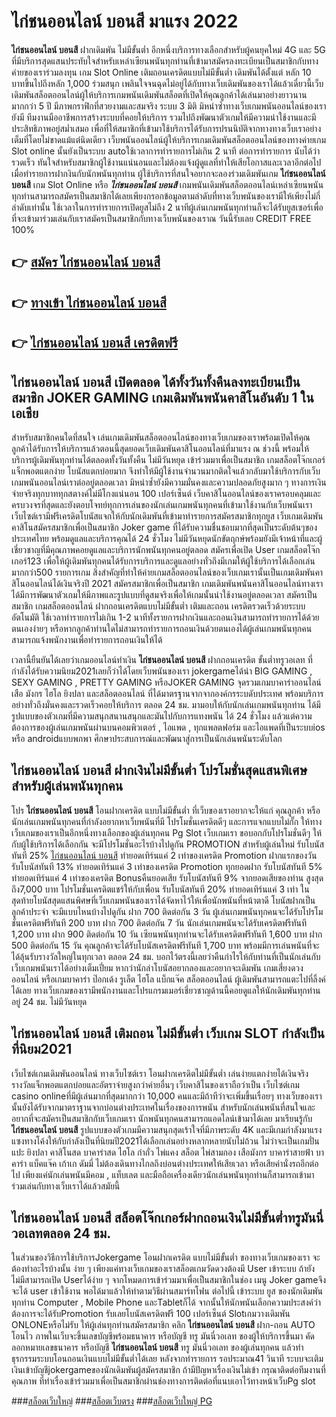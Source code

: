 # ไก่ชนออนไลน์ บอนสี  มาแรง 2022

**ไก่ชนออนไลน์ บอนสี** ฝากเดิมพัน ไม่มีขั้นต่ำ  อีกหนึ่งบริการทางเลือกสำหรับผู้คนยุคใหม่ 4G และ 5G ที่มีบริการสุดแสนประทับใจสำหรับเหล่าเซียนพนันทุกท่านที่เข้ามาสมัครลงทะเบียนเป็นสมาชิกกับทางค่ายของเราร่วมลงทุน เกม Slot Online เติมถอนเครดิตแบบไม่มีขั้นต่ำ เดิมพันได้ตั้งแต่ หลัก 10 บาทขึ้นไปถึงหลัก 1,000 ร่วมสนุก เพลินใจจนฉุดไม่อยู่ได้กับทางเว็บเดิมพันของเราได้แล้วเดี๋ยวนี้เว็บเดิมพันสล็อตออนไลน์ผู้ให้บริการเกมพนันเดิมพันสล็อตที่เปิดให้คุณลูกค้าได้เล่นมาอย่างยาวนานมากกว่า 5 ปี มีภาพกราฟิกที่สวยงามและสมจริง ระบบ 3 มิติ
มิหนำซ้ำทางเว็บเกมพนันออนไลน์ของเรายังมี ทีมงานมืออาชีพการสร้างระบบที่คอยให้บริการ  รวมไปถึงพัฒนาตัวเกมให้มีความน่าใช้งานและมีประสิทธิภาพอยู่สม่ำเสมอ เพื่อที่ให้สมาชิกที่เข้ามาใช้บริการได้รับการปรนนิบัติจากทางทางเว็บเราอย่างเต็มที่โดยไม่ขาดแม้แต่นิดเดียว เว็บพนันออนไลน์ผู้ให้บริการเกมเดิมพันสล็อตออนไลน์ของทางค่ายเกม Slot online นั้นยังเป็นระบบ autoใช้เวลาการทำรายการไม่เกิน 2 นาที ต่อการทำรายการ นับได้ว่ารวดเร็ว ทันใจสำหรับสมาชิกผู้ใช้งานแน่นอนและไม่ต้องแจ้งผู้ดูแลที่ทำให้เสียโอกาสและเวลาอีกต่อไปเมื่อทำรายการฝากงินกับนักพนันทุกท่าน
ผู้ใช้บริการที่สนใจอยากจะลองร่วมเดิมพันเกม **ไก่ชนออนไลน์ บอนสี** เกม Slot Online หรือ ***ไก่ชนออนไลน์ บอนสี*** เกมพนันเดิมพันสล็อตออนไลน์เหล่าเซียนพนันทุกท่านสามารถสมัครเป็นสมาชิกได้เลยเพียงกรอกข้อมูลตามลำดับที่ทางเว็บพนันของเรามีให้เพียงไม่กี่ลำดับเท่านั้น ใช้เวลาในการทำรายการเปิดยูสไม่ถึง 2 นาทีผู้เล่นเกมพนันทุกท่านก็จะได้รับยูสเซอร์เพื่อที่จะเข้ามาร่วมเล่นกับเราสมัครเป็นสมาชิกกับทางเว็บพนันของเราณ วันนี้รับเลย CREDIT FREE 100%

## 👉 [สมัคร ไก่ชนออนไลน์ บอนสี](https://archa888.com/)
## 👉 [ทางเข้า ไก่ชนออนไลน์ บอนสี](https://archa888.com/)
## 👉 [ไก่ชนออนไลน์ บอนสี เครดิตฟรี](https://archa888.com/)

## ไก่ชนออนไลน์ บอนสี เปิดตลอด ได้ทั้งวันทั้งคืนลงทะเบียนเป็นสมาชิก JOKER GAMING เกมเดิมพันพนันคาสิโนอันดับ 1 ในเอเชีย

สำหรับสมาชิกคนใดที่สนใจ เล่นเกมเดิมพันสล็อตออนไลน์ของทางเว็บเกมของเราพร้อมเปิดให้คุณลูกค้าได้รับการให้บริการแล้วตอนนี้สุดยอดเว็บเดิมพันคาสิโนออนไลน์ที่มาแรง ณ ช่วงนี้ พร้อมให้บริการผู้เดิมพันทุกท่านได้ตลอดทั้งวันทั้งคืน ไม่มีวันหยุด เข้าร่วมมาเพื่อเป็นสมาชิก เกมสล็อตโจ๊กเกอร์ แจ็กพอตแตกง่าย โบนัสแตกบ่อยมาก จึงทำให้มีผู้ใช้งานจำนวนมากติดใจแล้วกลับมาใช้บริการกับเว็บเกมพนันออนไลน์เราต่ออยู่ตลอดเวลา มิหนำซ้ำยังมีความมั่นคงและความปลอดภัยสูงมาก ๆ ทางการเงินจ่ายจริงทุกบาททุกสตางค์ไม่มีโกงแน่นอน 100 เปอร์เซ็นต์ เว็บคาสิโนออนไลน์ของเราครอบคลุมและครบวงจรที่สุดและยังตอบโจทย์ทุกการเล่นของนักเล่นเกมพนันทุกคนที่เข้ามาใช้งานกับเว็บพนันเรา
เว็บไซต์เรามีฟรีเครดิตโบนัสแจกให้กับนักเดิมพันที่เข้ามาทำรายการสมัครสมาชิกทุกยูส เว็บเกมเดิมพันคาสิโนสมัครสมาชิกเพื่อเป็นสมาชิก Joker game ที่ได้รับความชื่นชอบมากที่สุดเป็นระดับต้นๆของประเทศไทย พร้อมดูแลและบริการคุณได้ 24 ชั่วโมง ไม่มีวันหยุดนักขัตฤกษ์พร้อมยังมีเจ้าหน้าที่และผู้เชี่ยวชาญที่มีคุณภาพคอยดูแลและบริการนักพนันทุกคนอยู่ตลอด สมัครเพื่อเปิด User เกมสล็อตโจ๊กเกอร์123 เพื่อให้ผู้เดิมพันทุกคนได้รับการบริการและดูแลอย่างทั่วถึงมีเกมให้ผู้ใช้บริการได้เลือกเล่นมากกว่า500 รายการเกม
สิ่งสำคัญที่ทำให้ค่ายเกมสล็อตออนไลน์ของเว็บเกมเรานั้นเป็นเกมเดิมพันคาสิโนออนไลน์ได้เงินจริงปี 2021 สมัครสมาชิกเพื่อเป็นสมาชิก  เกมเดิมพันพนันคาสิโนออนไลน์ทางเราได้มีการพัฒนาตัวเกมให้มีภาพและรูปแบบที่ดูสมจริงเพื่อให้เกมนั้นน่าใช้งานอยู่ตลอดเวลา สมัครเป็นสมาชิก เกมสล็อตออนไลน์ ฝากถอนเครดิตแบบไม่มีขั้นต่ำ เติมและถอน เครดิตรวดเร็วด้วยระบบอัตโนมัติ ใช้เวลาทำรายการไม่เกิน 1-2 นาทีทั้งรายการฝากเงินและถอนเงินสามารถทำรายการได้ด้วยตนเองง่ายๆ หรือหากลูกค้าท่านใดไม่สามารถทำรายการถอนเงินด้วยตนเองได้ผู้เล่นเกมพนันทุกคนสามารถแจ้งพนักงานเพื่อทำรายการถอนเงินให้ได้

เวลานี้ยืนยันได้เลยว่าเกมออนไลน์ทำเงิน **ไก่ชนออนไลน์ บอนสี** ฝากถอนเครดิต ขั้นต่ำทรูวอเลท ที่กำลังได้รับความนิยม2021เลยก็ว่าได้โดยเว็บพนันของเรา jokergameได้นำ BIG GAMING , SEXY GAMING , PRETTY GAMING หรือJOKER GAMING จุดรวมเกมบาคาร่าออนไลน์ เสือ มังกร ไฮโล ยิงปลา และสล็อตออนไลน์ ที่ได้มาตรฐานจากจากองค์กรระบดับประเทศ พร้อมบริการอย่างทั่วถึงมั่นคงและรวดเร็วคอยให้บริการ ตลอด 24 ชม. มามอบให้กับนักเล่นเกมพนันทุกท่าน ได้มีรูปแบบของตัวเกมที่มีความสนุกสนานสนุกและมันไปกับการแทงพนัน ได้ 24 ชั่วโมง แล้วแต่ความต้องการของผู้เล่นเกมพนันผ่านบนคอมพิวเตอร์ , ไอแพด , ทุกแพลตฟอร์ม และไอแพดที่เป็นระบบios หรือ androidแบบพกพา ศึกษาประสบการณ์และพัฒนาสู่การเป็นนักเล่นพนันระดับโลก

## ไก่ชนออนไลน์ บอนสี ฝากเงินไม่มีขั้นต่ำ โปรโมชั่นสุดแสนพิเศษสำหรับผู้เล่นพนันทุกคน

โปร **ไก่ชนออนไลน์ บอนสี** โอนฝากเครดิต แบบไม่มีขั้นต่ำ ที่เว็บของเราอยากจะให้แก่  คุณลูกค้า หรือนักเล่นเกมพนันทุกคนที่กำลังอยากหาเว็บพนันที่มี โปรโมชั่นเครดิตดีๆ และการแจกแบบไม่กั๊ก ให้ทางเว็บเกมของเราเป็นอีกหนึ่งทางเลือกของผู้เล่นทุกคน  Pg Slot เว็บเกมเรา ขอบอกกับโปรโมชั่นดีๆ ให้กับผู้ใช้บริการได้เลือกกัน จะมีโปรโมชั่นอะไรบ้างไปดูกัน
 PROMOTION สำหรับผู้เล่นใหม่ รับโบนัสทันที 25% [ไก่ชนออนไลน์ บอนสี](https://archa888.com/) ทำยอดเทิร์นแค่ 2 เท่าของเครดิต
 Promotion ฝากแรกของวัน รับโบนัสทันที 13% ทำยอดเทิร์นแค่ 3 เท่าของเครดิต
 Promotion ทุกยอดฝาก รับโบนัสทันที 5% ทำยอดเทิร์นแค่ 4 เท่าของเครดิต
Bonusคืนยอดเสีย รับโบนัสทันที 9% จากยอดเสียของท่าน สูงสุดถึง7,000 บาท
โปรโมชั่นเครดิตแชร์ให้กับเพื่อน รับโบนัสทันที 20% ทำยอดเทิร์นแค่ 3 เท่า
ในสุดท้ายโบนัสสุดแสนพิศษที่เว็บเกมพนันของเราได้จัดหาไว้ให้เพื่อนักพนันที่หน้าตาดี โบนัสฝากเป็นลูกค้าประจำ จะมีแบบไหนบ้างไปดูกัน
ฝาก 700 ติดต่อกัน 3 วัน ผู้เล่นเกมพนันทุกคนจะได้รับโปรโมชั่นเครดิตฟรีทันที 200 บาท
ฝาก 700 ติดต่อกัน 7 วัน นักเล่นเกมพนันจะได้รับเครดิตฟรีทันที 1,200 บาท
ฝาก 900 ติดต่อกัน 10 วัน เซียนพนันทุกท่านจะได้รับเครดิตฟรีทันที 1,600 บาท
ฝาก 500 ติดต่อกัน 15 วัน คุณลูกค้าจะได้รับโบนัสเครดิตฟรีทันที 1,700 บาท
พร้อมมีการเล่นพนันที่จะได้ลุ้นรับรางวัลใหญ่ในทุกเวลา ตลอด 24 ชม. บอกไว้ตรงนี้เลยว่าคืนกำไรให้กับท่านที่เป็นนักเล่นกับเว็บเกมพนันเราได้อย่างเต็มเปี่ยม หากว่านักล่าโบนัสอยากลองและอยากจะเดิมพัน เกมเสี่ยงดวงออนไลน์ หรือเกมบาคาร่า ป๊อกเด้ง รูเล็ต ไฮโล แบ็กแจ๊ค สล็อตออนไลน์ ผู้เดิมพันสามารถแตะไปที่ลิ้งค์ได้เลย ทางเว็บเกมของเรามีพนักงานและโปรแกรมเมอร์เชี่ยวชาญด้านนี้คอยดูแลให้นักเดิมพันทุกท่านอยู่ 24 ชม. ไม่มีวันหยุด

## ไก่ชนออนไลน์ บอนสี เติมถอน ไม่มีขั้นต่ำ  เว็บเกม SLOT กำลังเป็นที่นิยม2021

เว็บไซต์เกมเดิมพันออนไลน์ ทางเว็บไซต์เรา โอนฝากเครดิตไม่มีขั้นต่ำ เล่นง่ายแตกง่ายได้เงินจริง รางวัลแจ็กพอตแตกบ่อยและอัตราจ่ายสูงกว่าค่ายอื่นๆ เว็บคาสิโนของเราถือว่าเป็น เว็บไซต์เกม casino onlineที่มีผู้เล่นมากที่สุดมากกว่า 10,000 คนและมีถ้าทีว่าจะเพิ่มขึ้นเรื่อยๆ ทางเว็บของเรานั้นยังได้รับจากมาตราฐานจากบ่อนต่างประเทศในเรื่องของการพนัน สำหรับนักเล่นพนันที่สนใจและอยากที่จะสมัครเป็นสมาชิกกับเว็บเกมเรา นักพนันทุกคนสามารถแอดไลน์เข้ามาได้เลย
	มาเรียนรู้กับ **ไก่ชนออนไลน์ บอนสี** รูปแบบของตัวเกมมีความสนุกสุดเร้าใจที่มีภาพระดับ 4K และมีเกมกำลังมาแรงแซงทางโค้งให้กับกำลังเป็นที่นิยมปี2021ได้เลือกเล่นอย่างหลากหลายนับไม่ถ้วน  ไม่ว่าจะเป็นเกมปั่นแปะ ยิงปลา คาสิโนสด บาคาร่าสด ไฮโล กำถั่ว ไพ่แคง สล็อต ไพ่สามกอง เสือมังกร บาคาร่าสายฟ้า บาคาร่า แบ็คแจ๊ค เก้าเก ดัมมี่ ไม่ต้องเดินทางไกลถึงบ่อนต่างประเทศให้เสียเวลา หรือเสียค่านั่งรถอีกต่อไป เพียงแค่นักเล่นพนันมีคอม , แท็บเลต และมือถือเครื่องเดียวนักเล่นพนันทุกท่านก็สามารถเข้ามาร่วมเล่นกับทางเว็บเราได้แล้วสมัยนี้

## ไก่ชนออนไลน์ บอนสี สล็อตโจ๊กเกอร์ฝากถอนเงินไม่มีขั้นต่ำทรูมันนี่ วอเลทตลอด 24 ชม.

ในส่วนของวิธีการใช้บริการJokergame โอนฝากเครดิต แบบไม่มีขั้นต่ำ ของทางเว็บเกมของเรา จะต้องทำอะไรบ้างนั้น ง่าย ๆ เพียงแค่ทางเว็บเกมของเราสล็อตเกมวัดดวงต้องมี User เข้าระบบ ถ้ายังไม่มีสามารถเปิด Userได้ง่าย ๆ จากโหมดการเข้าร่วมมาเพื่อเป็นสมาชิกในช่อง เมนู Joker gameจึงจะได้ user เข้าใช้งาน พอได้มาแล้วให้ทำตามวิธีผ่านสมาร์ทโฟน ต่อไปนี้
เข้าระบบ ยูส  ของนักเดิมพันทุกท่าน Computer , Mobile Phone และTabletก็ได้
จากนั้นให้นักพนันเลือกความประสงค์ว่า ต้องการจะได้รับPromotion รับเลยโบนัสเครดิตฟรี 100 เปอร์เซ็นต์ Slotเกมวางเดิมพัน ONLONEหรือไม่รับ
ให้ผู้เล่นทุกท่านสมัครสมาชิก คลิก **ไก่ชนออนไลน์ บอนสี** ฝาก-ถอน AUTO โอนไว ภาพในเว็บจะขึ้นเลขบัญชีพร้อมธนาคาร หรือบัญชี ทรู มันนี่วอเลท ของผู้ให้บริการขึ้นมา
คัดลอกหมายเลขธนาคาร หรือบัญชี **ไก่ชนออนไลน์ บอนสี** ทรู มันนี่วอเลท ของผู้เล่นทุกคน แล้วทำธุรกรรมระบบโอนถอนเงินแบบไม่มีขั้นต่ำได้เลย
หลังจากทำรายการ รอประมาณ41 วินาที ระบบจะเติมเงินเข้าบัญชีjokergameของนักเดิมพันผู้สมัครสมาชิก
ถ้ามีปัญหาเรื่องเงินไม่เข้า กรุณาติดต่อทีมงานที่คุณภาพ ที่ทำเรื่องเข้าร่วมมาเพื่อเป็นสมาชิกผ่านช่องทางการติดต่อที่แนบเอาไว้ทางหน้าเว็บPg slot


###[สล็อตเว็บใหญ่](https://archa888.com/)
###[สล็อตเว็บตรง](https://slot168boy.com/)
###[สล็อตเว็บใหญ่ PG](https://archa888.com/)

